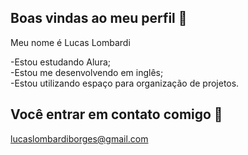 ## Boas vindas ao meu perfil 💙

Meu nome é Lucas Lombardi

 -Estou estudando Alura;                                                                                                                                                                     
 -Estou me desenvolvendo em inglês;                                                                                                                                                          
 -Estou utilizando espaço para organização de projetos.

## Você entrar em contato comigo 💙

lucaslombardiborges@gmail.com
